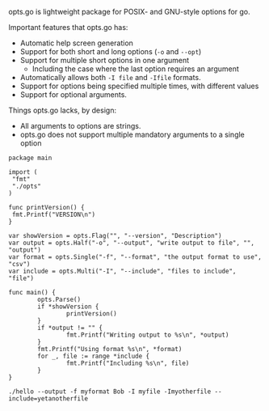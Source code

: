 opts.go is lightweight package for POSIX- and GNU-style options for go.

Important features that opts.go has:

  * Automatic help screen generation
  * Support for both short and long options (`-o` and `--opt`)
  * Support for multiple short options in one argument
    * Including the case where the last option requires an argument
  * Automatically allows both `-I file` and `-Ifile` formats.
  * Support for options being specified multiple times, with different values
  * Support for optional arguments.

Things opts.go lacks, by design:

  * All arguments to options are strings.
  * opts.go does not support multiple mandatory arguments to a single option

```
package main

import (
 "fmt"
 "./opts"
)

func printVersion() {
 fmt.Printf("VERSION\n")
}

var showVersion = opts.Flag("", "--version", "Description")
var output = opts.Half("-o", "--output", "write output to file", "", "output")
var format = opts.Single("-f", "--format", "the output format to use", "csv")
var include = opts.Multi("-I", "--include", "files to include", "file")

func main() {
        opts.Parse()
        if *showVersion {
                printVersion()
        }
        if *output != "" {
                fmt.Printf("Writing output to %s\n", *output)
        }
        fmt.Printf("Using format %s\n", *format)
        for _, file := range *include {
                fmt.Printf("Including %s\n", file)
        }
}
```

```
./hello --output -f myformat Bob -I myfile -Imyotherfile --include=yetanotherfile
```